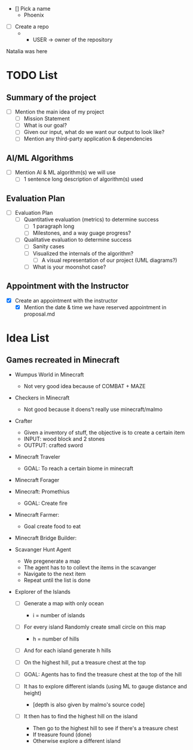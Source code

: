 - [] Pick a name
	- Phoenix 
- [ ] Create a repo
	- * USER -> owner of the repository

Natalia was here

# TODO List

## Summary of the project
- [ ] Mention the main idea of my project
     - [ ] Mission Statement
     - [ ] What is our goal?
     - [ ] Given our input, what do we want our output to look like?
     - [ ] Mention any third-party application & dependencies

## AI/ML Algorithms
- [ ] Mention AI & ML algorithm(s) we will use
    - [ ] 1 sentence long description of algorithm(s) used

## Evaluation Plan
- [ ] Evaluation Plan
    - [ ] Quantitative evaluation (metrics) to determine success
        - [ ] 1 paragraph long
        - [ ] Milestones, and a way guage progress?
    - [ ] Qualitative evaluation to determine success
        - [ ] Sanity cases
        - [ ] Visualized the internals of the algorithm?
            - [ ] A visual representation of our project (UML diagrams?)
        - [ ] What is your moonshot case?

## Appointment with the Instructor 
- [x]  Create an appointment with the instructor
    - [x] Mention the date & time we have reserved appointment in proposal.md

# Idea List

## Games recreated in Minecraft
* Wumpus World in Minecraft
    * Not very good idea because of COMBAT + MAZE

* Checkers in Minecraft
    * Not good because it doens't really use minecraft/malmo

* Crafter
    * Given a inventory of stuff, the objective is to create a certain item
    * INPUT: wood block and 2 stones
    * OUTPUT: crafted sword

* Minecraft Traveler
    * GOAL: To reach a certain biome in minecraft

* Minecraft Forager

* Minecraft: Promethius
    * GOAL: Create fire

* Minecraft Farmer:
    * Goal create food to eat

* Minecraft Bridge Builder:
 
* Scavanger Hunt Agent
    * We pregenerate a map
    * The agent has to to collevt the items in the scavanger
    * Navigate to the next item
    * Repeat until the list is done

* Explorer of the Islands
    - [ ] Generate a map with only ocean
        - i = number of islands
    - [ ] For every island Randomly create small circle on this map
        - h = number of hills
    - [ ] And for each island generate h hills
    - [ ] On the highest hill, put a treasure chest at the top

    - [ ] GOAL: Agents has to find the treasure chest at the top of the hill
    - [ ] It has to explore different islands (using ML to gauge distance and height) 
        * [depth is also given by malmo's source code]
    - [ ] It then has to find the highest hill on the island
        - Then go to the highest hill to see if there's a treasure chest
        - If treasure found (done)
        - Otherwise explore a different island

        

